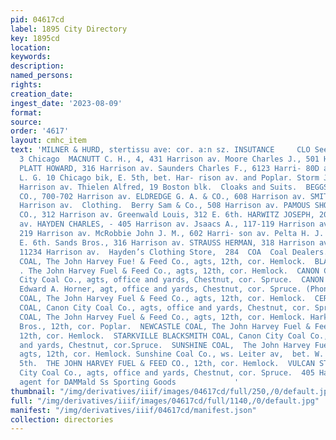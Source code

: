 ```yaml
---
pid: 04617cd
label: 1895 City Directory
key: 1895cd
location: 
keywords: 
description: 
named_persons: 
rights: 
creation_date: 
ingest_date: '2023-08-09'
format: 
source: 
order: '4617'
layout: cmhc_item
text: 'MILNER & HURD, stertissu ave: cor. a:n sz. INSUTANCE     CLO See George T..
  3 Chicago  MACNUTT C. H., 4, 431 Harrison av. Moore Charles J., 501 Harrison av.
  PLATT HOWARD, 316 Harrison av. Saunders Charles F., 6123 Harri- 80D av. SMITH W.
  L. G. 10 Chicago bik, E. 5th, bet. Har- rison av. and Poplar. Storm John A., 607
  Harrison av. Thielen Alfred, 19 Boston blk.  Cloaks and Suits.  BEGGS DRY GOODS
  CO., 700-702 Harrison av. ELDREDGE G. A. & CO., 608 Harrison av. SMITH J. W., 301-303
  Harrison av.  Clothing.  Berry Sam & Co., 508 Harrison av. PAMOUS SHOE & CLOTHING
  CO., 312 Harrison av. Greenwald Louis, 312 E. 6th. HARWITZ JOSEPH, 207 Harrison
  av. HAYDEN CHARLES, - 405 Harrison av. Jsaacs A., 117-119 Harrison av. Jackson Ed,
  219 Harrison av. McRobbie John J. M., 602 Harri- son av. Pelta H. J. & Co., 120
  E. 6th. Sands Bros., 316 Harrison av. STRAUSS HERMAN, 318 Harrison av. Zeiler M.,
  11234 Harrison av.  Hayden’s Clothing Store,  284  COA  Coal Dealers.  ANTHRACITE
  COAL, The John Harvey Fue! & Feed Co., agts, 12th, cor. Hemlock.  BLACKSMITH COAL,
  . The John Harvey Fuel & Feed Co., agts, 12th, cor. Hemlock.  CANON CITY COAL, Canon
  City Coal Co., agts, office and yards, Chestnut, cor. Spruce.  CANON CITY COAL CO.,
  Edward A. Horner, agt, office and yards, Chestnut, cor. Spruce. (Phone 180.)  CANON
  COAL, The John Harvey Fuel & Feed Co., agts, 12th, cor. Hemlock.  CERRILOS ANTHRACITE
  COAL, Canon City Coal Co., agts, office and yards, Chestnut, cor. Spruce.  GUNNISON
  COAL, The John Harvey Fuel & Feed Co., agts, 12th, cor. Hemlock. Harker & Sherman
  Bros., 12th, cor. Poplar.  NEWCASTLE COAL, The John Harvey Fuel & Feed Co., agts,
  12th, cor. Hemlock.  STARKVILLE BLACKSMITH COAL, Canon City Coal Co., agts, office
  and yards, Chestnut, cor.Spruce.  SUNSHINE COAL,  The John Harvey Fuel & Feed Co.,
  agts, 12th, cor. Hemlock. Sunshine Coal Co., ws. Leiter av,  bet. W. 4th and W.
  5th.  THE JOHN HARVEY FUEL & FEED CO., 12th, cor. Hemlock.  VULCAN STEAM COAL, Canon
  City Coal Co., agts, office and yards, Chestnut, cor. Spruce.  405 Harrison Ave.,
  agent for DAMMald Ss Sporting Goods             '
thumbnail: "/img/derivatives/iiif/images/04617cd/full/250,/0/default.jpg"
full: "/img/derivatives/iiif/images/04617cd/full/1140,/0/default.jpg"
manifest: "/img/derivatives/iiif/04617cd/manifest.json"
collection: directories
---
```

